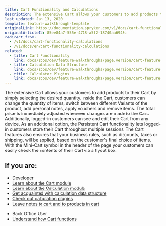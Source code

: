 ```yaml
---
title: Cart Functionality and Calculations
description: The extensive Cart allows your customers to add products to their Cart by simply selecting the desired quantity.
last_updated: Jan 13, 2020
template: feature-walkthrough-template
originalLink: https://documentation.spryker.com/v1/docs/cart-functionality-calculations
originalArticleId: 85ee84a7-555e-4748-a5f2-18740aa6948c
redirect_from:
  - /v1/docs/cart-functionality-calculations
  - /v1/docs/en/cart-functionality-calculations
related:
  - title: Cart Functionality
    link: docs/scos/dev/feature-walkthroughs/page.version/cart-feature-walkthrough/cart-functionality.html
  - title: Calculation Data Structure
    link: docs/scos/dev/feature-walkthroughs/page.version/cart-feature-walkthrough/calculation-data-structure.html
  - title: Calculator Plugins
    link: docs/scos/dev/feature-walkthroughs/page.version/cart-feature-walkthrough/calculator-plugins.html
---
```


The extensive Cart allows your customers to add products to their Cart by simply selecting the desired quantity. Inside the Cart, customers can change the quantity of items, switch between different Variants of the product, add personal notes, apply vouchers and remove items. The total price is immediately adjusted whenever changes are made to the Cart. Additionally, logged-in customers can see and edit their Cart from any device. As an additional option, the Persistent Cart functionality lets logged-in customers store their Cart throughout multiple sessions. The Cart features also ensures that your business rules, such as discounts, taxes or shipping, will be applied, based on the customer's final choice of items. With the Mini-Cart symbol in the header of the page your customers can easily check the contents of their Cart via a flyout box.

## If you are:

<div class="mr-container">
    <div class="mr-list-container">
        <!-- col1 -->
        <div class="mr-col">
            <ul class="mr-list mr-list-green">
                <li class="mr-title">Developer</li>
                <li><a href="/docs/scos/dev/feature-walkthroughs/{{page.version}}/cart-feature-walkthrough/cart-functionality.html" class="mr-link">Learn about the Cart module</a></li>
                <li><a href="/docs/scos/dev/feature-walkthroughs/{{page.version}}/cart-feature-walkthrough/calculation-3.0.html" class="mr-link">Learn about the Calculation module</a></li>
                <li><a href="/docs/scos/dev/feature-walkthroughs/{{page.version}}/cart-feature-walkthrough/calculation-data-structure.html" class="mr-link">Get acquainted with calculation data structure</a></li>
                <li><a href="/docs/scos/dev/feature-walkthroughs/{{page.version}}/cart-feature-walkthrough/calculator-plugins.html" class="mr-link">Check out calculation plugins</a></li>
                <li><a href="/docs/scos/user/features/{{page.version}}/cart-feature-overview/cart-notes-overview.html" class="mr-link">Leave notes to cart and to products in cart</a></li>
            </ul>
        </div>
        <!-- col2 -->
        <div class="mr-col">
            <ul class="mr-list mr-list-blue">
                <li class="mr-title"> Back Office User</li>
                <li><a href="/docs/scos/dev/feature-walkthroughs/{{page.version}}/cart-feature-walkthrough/cart-functionality.html" class="mr-link">Understand how Cart functions</a></li>
            </ul>
        </div>
    </div>
</div>
